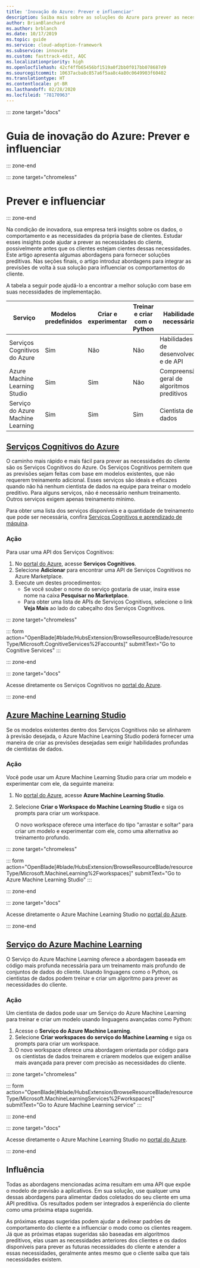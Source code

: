 ```yaml
---
title: 'Inovação do Azure: Prever e influenciar'
description: Saiba mais sobre as soluções do Azure para prever as necessidades dos clientes e integrar previsões de volta à sua solução para influenciar o comportamento do cliente.
author: BrianBlanchard
ms.author: brblanch
ms.date: 10/17/2019
ms.topic: guide
ms.service: cloud-adoption-framework
ms.subservice: innovate
ms.custom: fasttrack-edit, AQC
ms.localizationpriority: high
ms.openlocfilehash: 42cf4ffb65456bf1519a0f2bb0f017bb078687d9
ms.sourcegitcommit: 10637acba8c857a6f5aa8c4a80c0649903f60402
ms.translationtype: HT
ms.contentlocale: pt-BR
ms.lasthandoff: 02/28/2020
ms.locfileid: "78170963"
---
```

::: zone target="docs"

# <a name="azure-innovation-guide-predict-and-influence"></a>Guia de inovação do Azure: Prever e influenciar

::: zone-end

::: zone target="chromeless"

# <a name="predict-and-influence"></a>Prever e influenciar

::: zone-end

Na condição de inovadora, sua empresa terá insights sobre os dados, o comportamento e as necessidades da própria base de clientes. Estudar esses insights pode ajudar a prever as necessidades do cliente, possivelmente antes que os clientes estejam cientes dessas necessidades. Este artigo apresenta algumas abordagens para fornecer soluções preditivas. Nas seções finais, o artigo introduz abordagens para integrar as previsões de volta à sua solução para influenciar os comportamentos do cliente.

A tabela a seguir pode ajudá-lo a encontrar a melhor solução com base em suas necessidades de implementação.

|Serviço  |Modelos predefinidos  |Criar e experimentar  |Treinar e criar com o Python|Habilidades necessárias|
|---------|---------|---------|---------|---------|
|Serviços Cognitivos do Azure|Sim|Não|Não|Habilidades de desenvolvedor e de API|
|Azure Machine Learning Studio|Sim|Sim|Não|Compreensão geral de algoritmos preditivos|
|Serviço do Azure Machine Learning|Sim|Sim|Sim|Cientista de dados|

## <a name="azure-cognitive-services"></a>[Serviços Cognitivos do Azure](#tab/CognitiveServices)

O caminho mais rápido e mais fácil para prever as necessidades do cliente são os Serviços Cognitivos do Azure. Os Serviços Cognitivos permitem que as previsões sejam feitas com base em modelos existentes, que não requerem treinamento adicional. Esses serviços são ideais e eficazes quando não há nenhum cientista de dados na equipe para treinar o modelo preditivo. Para alguns serviços, não é necessário nenhum treinamento. Outros serviços exigem apenas treinamento mínimo.

Para obter uma lista dos serviços disponíveis e a quantidade de treinamento que pode ser necessária, confira [Serviços Cognitivos e aprendizado de máquina](https://docs.microsoft.com/azure/cognitive-services/cognitive-services-and-machine-learning#service-requirements-for-the-data-model).

### <a name="action"></a>Ação

Para usar uma API dos Serviços Cognitivos:

1. No [portal do Azure](https://portal.azure.com/#blade/HubsExtension/BrowseResourceBlade/resourceType/Microsoft.CognitiveServices%2Faccounts), acesse **Serviços Cognitivos**.
2. Selecione **Adicionar** para encontrar uma API de Serviços Cognitivos no Azure Marketplace.
3. Execute um destes procedimentos:
   - Se você souber o nome do serviço gostaria de usar, insira esse nome na caixa **Pesquisar no Marketplace**.
   - Para obter uma lista de APIs de Serviços Cognitivos, selecione o link **Veja Mais** ao lado do cabeçalho dos Serviços Cognitivos.

::: zone target="chromeless"

<!-- markdownlint-disable DOCSMD001 -->

::: form action="OpenBlade[#blade/HubsExtension/BrowseResourceBlade/resourceType/Microsoft.CognitiveServices%2Faccounts]" submitText="Go to Cognitive Services" :::

<!-- markdownlint-enable DOCSMD001 -->

::: zone-end

::: zone target="docs"

Acesse diretamente os Serviços Cognitivos no [portal do Azure](https://portal.azure.com/#blade/HubsExtension/BrowseResourceBlade/resourceType/Microsoft.CognitiveServices%2Faccounts).

::: zone-end

## <a name="azure-machine-learning-studio"></a>[Azure Machine Learning Studio](#tab/MachineLearningStudio)

Se os modelos existentes dentro dos Serviços Cognitivos não se alinharem à previsão desejada, o Azure Machine Learning Studio poderá fornecer uma maneira de criar as previsões desejadas sem exigir habilidades profundas de cientistas de dados.

<!-- markdownlint-disable MD024 -->

### <a name="action"></a>Ação

Você pode usar um Azure Machine Learning Studio para criar um modelo e experimentar com ele, da seguinte maneira:

1. No [portal do Azure](https://portal.azure.com/#blade/HubsExtension/BrowseResourceBlade/resourceType/Microsoft.MachineLearning%2Fworkspaces), acesse **Azure Machine Learning Studio**.
2. Selecione **Criar o Workspace do Machine Learning Studio** e siga os prompts para criar um workspace.

   O novo workspace oferece uma interface do tipo "arrastar e soltar" para criar um modelo e experimentar com ele, como uma alternativa ao treinamento profundo.

::: zone target="chromeless"

<!-- markdownlint-disable DOCSMD001 -->

::: form action="OpenBlade[#blade/HubsExtension/BrowseResourceBlade/resourceType/Microsoft.MachineLearning%2Fworkspaces]" submitText="Go to Azure Machine Learning Studio" :::

<!-- markdownlint-enable DOCSMD001 -->

::: zone-end

::: zone target="docs"

Acesse diretamente o Azure Machine Learning Studio no [portal do Azure](https://portal.azure.com/#blade/HubsExtension/BrowseResourceBlade/resourceType/Microsoft.MachineLearning%2Fworkspaces).

::: zone-end

## <a name="azure-machine-learning-service"></a>[Serviço do Azure Machine Learning](#tab/MachineLearningService)

O Serviço do Azure Machine Learning oferece a abordagem baseada em código mais profunda necessária para um treinamento mais profundo de conjuntos de dados do cliente. Usando linguagens como o Python, os cientistas de dados podem treinar e criar um algoritmo para prever as necessidades do cliente.

### <a name="action"></a>Ação

Um cientista de dados pode usar um Serviço do Azure Machine Learning para treinar e criar um modelo usando linguagens avançadas como Python:

1. Acesse o **Serviço do Azure Machine Learning**.
2. Selecione **Criar workspaces do serviço do Machine Learning** e siga os prompts para criar um workspace.
3. O novo workspace oferece uma abordagem orientada por código para os cientistas de dados treinarem e criarem modelos que exigem análise mais avançada para prever com precisão as necessidades do cliente.

::: zone target="chromeless"

<!-- markdownlint-disable DOCSMD001 -->

::: form action="OpenBlade[#blade/HubsExtension/BrowseResourceBlade/resourceType/Microsoft.MachineLearningServices%2Fworkspaces]" submitText="Go to Azure Machine Learning service" :::

<!-- markdownlint-enable DOCSMD001 -->

::: zone-end

::: zone target="docs"

Acesse diretamente o Azure Machine Learning Studio no [portal do Azure](https://portal.azure.com/#blade/HubsExtension/BrowseResourceBlade/resourceType/Microsoft.MachineLearningServices%2Fworkspaces).

::: zone-end

## <a name="influence"></a>Influência

Todas as abordagens mencionadas acima resultam em uma API que expõe o modelo de previsão a aplicativos. Em sua solução, use qualquer uma dessas abordagens para alimentar dados coletados do seu cliente em uma API preditiva. Os resultados podem ser integrados à experiência do cliente como uma próxima etapa sugerida.

As próximas etapas sugeridas podem ajudar a delinear padrões de comportamento do cliente e a influenciar o modo como os clientes reagem. Já que as próximas etapas sugeridas são baseadas em algoritmos preditivos, elas usam as necessidades anteriores dos clientes e os dados disponíveis para prever as futuras necessidades do cliente e atender a essas necessidades, geralmente antes mesmo que o cliente saiba que tais necessidades existem.
